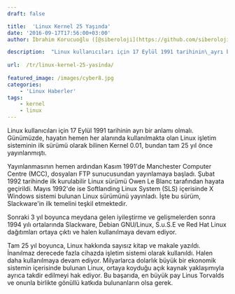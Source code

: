 ```yaml
---
draft: false

title:  'Linux Kernel 25 Yaşında'
date: '2016-09-17T17:56:00+03:00'
author: İbrahim Korucuoğlu ([@siberoloji](https://github.com/siberoloji))

description:  "Linux kullanıcıları için 17 Eylül 1991 tarihinin\_ayrı bir anlamı olmalı. Günümüzde, hayatın hemen her alanında kullanılmakta olan Linux işletim sisteminin ilk sürümü olarak bilinen Kernel 0.01, bundan tam 25 yıl önce yayınlanmıştı." 
 
url:  /tr/linux-kernel-25-yasinda/
 
featured_image: /images/cyber8.jpg
categories:
    - 'Linux Haberler'
tags:
    - kernel
    - linux
---
```



Linux kullanıcıları için 17 Eylül 1991 tarihinin ayrı bir anlamı olmalı. Günümüzde, hayatın hemen her alanında kullanılmakta olan Linux işletim sisteminin ilk sürümü olarak bilinen Kernel 0.01, bundan tam 25 yıl önce yayınlanmıştı.



Yayınlanmasının hemen ardından Kasım 1991'de Manchester Computer Centre (MCC), dosyaları FTP sunucusundan yayınlamaya başladı. Şubat 1992 tarihinde ilk kurulabilir Linux sürümü Owen Le Blanc tarafından hayata geçirildi. Mayıs 1992'de ise Softlanding Linux System (SLS) içerisinde X Windows sistemi bulunan Linux sürümünü yayınladı. İşte bu sürüm, Slackware'in ilk temelini teşkil etmektedir.



Sonraki 3 yıl boyunca meydana gelen iyileştirme ve gelişmelerden sonra 1994 yılı ortalarında Slackware, Debian GNU/Linux, S.u.S.E ve Red Hat Linux dağıtımları ortaya çıktı ve halen kullanılmaya devam ediyor.



Tam 25 yıl boyunca, Linux hakkında sayısız kitap ve makale yazıldı. İnanılmaz derecede fazla cihazda işletim sistemi olarak kullanıldı. Halen daha kullanılmaya devam ediyor. Milyarlarca dolarlık büyük bir ekonomik sistemin içerisinde bulunan Linux, ortaya koyduğu açık kaynak yaklaşımıyla ayrıca takdir edilmeyi hak ediyor. Bu başarıda, en büyük pay Linus Torvalds ve onunla birlikte gönüllü katkıda bulunanların olsa gerek.
